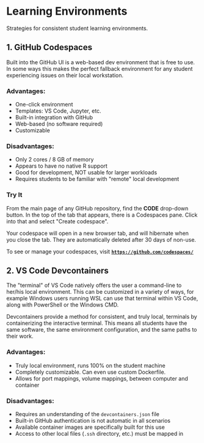 # Learning Environments

Strategies for consistent student learning environments.

## 1. GitHub Codespaces

Built into the GitHub UI is a web-based dev environment that is free to use. In some ways this
makes the perfect fallback environment for any student experiencing issues on their local
workstation.

### Advantages:

- One-click environment
- Templates: VS Code, Jupyter, etc.
- Built-in integration with GitHub
- Web-based (no software required)
- Customizable

### Disadvantages:

- Only 2 cores / 8 GB of memory
- Appears to have no native R support
- Good for development, NOT usable for larger workloads
- Requires students to be familiar with "remote" local development

### Try It

From the main page of any GitHub repository, find the **CODE** drop-down button. In the top
of the tab that appears, there is a Codespaces pane. Click into that and select "Create codespace".

Your codespace will open in a new browser tab, and will hibernate when you close the tab. They are
automatically deleted after 30 days of non-use.

To see or manage your codespaces, visit [**`https://github.com/codespaces/`**](https://github.com/codespaces/)

## 2. VS Code Devcontainers

The "terminal" of VS Code natively offers the user a command-line to her/his local environment.
This can be customized in a variety of ways, for example Windows users running WSL can use that
terminal within VS Code, along with PowerShell or the Windows CMD.

Devcontainers provide a method for consistent, and truly local, terminals by containerizing the
interactive terminal. This means all students have the same software, the same environment configuration,
and the same paths to their work.

### Advantages:

- Truly local environment, runs 100% on the student machine
- Completely customizable. Can even use custom Dockerfile.
- Allows for port mappings, volume mappings, between computer and container

### Disadvantages:

- Requires an understanding of the `devcontainers.json` file
- Built-in GitHub authentication is not automatic in all scenarios
- Available container images are specifically built for this use
- Access to other local files (`.ssh` directory, etc.) must be mapped in

